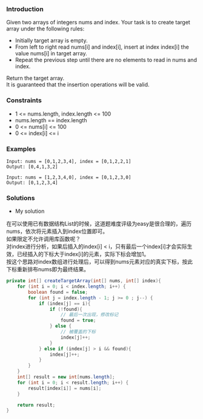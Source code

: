### Introduction

Given two arrays of integers nums and index. Your task is to create target array under the following rules:
- Initially target array is empty.
- From left to right read nums[i] and index[i], insert at index index[i] the value nums[i] in target array.
- Repeat the previous step until there are no elements to read in nums and index.

Return the target array.  
It is guaranteed that the insertion operations will be valid.

### Constraints

- 1 <= nums.length, index.length <= 100
- nums.length == index.length
- 0 <= nums[i] <= 100
- 0 <= index[i] <= i

### Examples

```
Input: nums = [0,1,2,3,4], index = [0,1,2,2,1]
Output: [0,4,1,3,2]

Input: nums = [1,2,3,4,0], index = [0,1,2,3,0]
Output: [0,1,2,3,4]
```

### Solutions

- My solution

在可以使用已有数据结构List的时候，这道题难度评级为easy是很合理的，遍历nums，依次将元素插入到index位置即可。  
如果限定不允许调用库函数呢？  
对index进行分析，如果后插入的index[i] < i，只有最后一个index[i]才会实际生效，已经插入的下标大于index[i]的元素，实际下标会增加1。  
按这个思路对index数组进行处理后，可以得到nums元素对应的真实下标，按此下标重新排布nums即为最终结果。

```java
private int[] createTargetArray(int[] nums, int[] index){
    for (int i = 0; i < index.length; i++) {
        boolean found = false;
        for (int j = index.length - 1; j >= 0 ; j--) {
            if (index[j] == i){
                if (!found){
                    // 最后一次出现，修改标记
                    found = true;
                } else {
                    // 被覆盖的下标
                    index[j]++;
                }
            } else if (index[j] > i && found){
                index[j]++;
            }
        }
    }
    int[] result = new int[nums.length];
    for (int i = 0; i < result.length; i++) {
        result[index[i]] = nums[i];
    }

    return result;
}
```